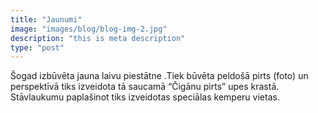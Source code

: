 ```yaml
---
title: "Jaunumi"
image: "images/blog/blog-img-2.jpg"
description: "this is meta description"
type: "post"
---
```


Šogad izbūvēta jauna laivu piestātne .Tiek būvēta peldošā pirts (foto) un perspektīvā tiks izveidota tā saucamā “Čigānu pirts” upes krastā. Stāvlaukumu paplašinot tiks izveidotas speciālas kemperu vietas.
